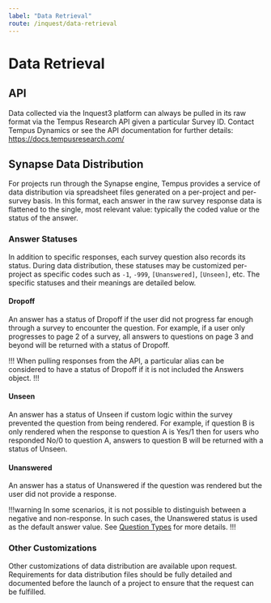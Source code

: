 ```yaml
---
label: "Data Retrieval"
route: /inquest/data-retrieval
---
```

# Data Retrieval

## API
Data collected via the Inquest3 platform can always be pulled in its raw format via the Tempus Research API given a particular Survey ID. Contact Tempus Dynamics or see the API documentation for further details: https://docs.tempusresearch.com/

## Synapse Data Distribution

For projects run through the Synapse engine, Tempus provides a service of data distribution via spreadsheet files generated on a per-project and per-survey basis. In this format, each answer in the raw survey response data is flattened to the single, most relevant value: typically the coded value or the status of the answer.

### Answer Statuses
In addition to specific responses, each survey question also records its status. During data distribution, these statuses may be customized per-project as specific codes such as `-1`, `-999`, `[Unanswered]`, `[Unseen]`, etc. The specific statuses and their meanings are detailed below.

#### Dropoff
An answer has a status of Dropoff if the user did not progress far enough through a survey to encounter the question. For example, if a user only progresses to page 2 of a survey, all answers to questions on page 3 and beyond will be returned with a status of Dropoff.

!!!
When pulling responses from the API, a particular alias can be considered to have a status of Dropoff if it is not included the Answers object.
!!!

#### Unseen
An answer has a status of Unseen if custom logic within the survey prevented the question from being rendered. For example, if question B is only rendered when the response to question A is Yes/1 then for users who responded No/0 to question A, answers to question B will be returned with a status of Unseen.

#### Unanswered
An answer has a status of Unanswered if the question was rendered but the user did not provide a response.

!!!warning
In some scenarios, it is not possible to distinguish between a negative and non-response. In such cases, the Unanswered status is used as the default answer value. See [Question Types](/inquest/question-types.md) for more details.
!!!

### Other Customizations
Other customizations of data distribution are available upon request. Requirements for data distribution files should be fully detailed and documented before the launch of a project to ensure that the request can be fulfilled.